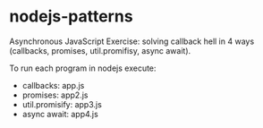 # nodejs-patterns

Asynchronous JavaScript Exercise: solving callback hell in  4 ways (callbacks, promises, util.promifisy, async await).

To run each program in nodejs execute:
- callbacks: 
 app.js
- promises: 
 app2.js
- util.promisify: 
 app3.js
- async await: 
 app4.js

 
